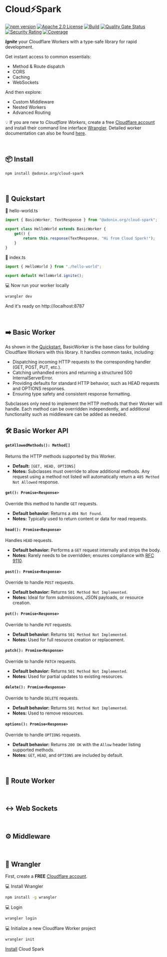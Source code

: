 # Cloud⚡️Spark

[![npm version](https://img.shields.io/npm/v/@adonix.org/cloud-spark.svg?color=blue)](https://www.npmjs.com/package/@adonix.org/cloud-spark)
[![Apache 2.0 License](https://img.shields.io/badge/License-Apache%202.0-blue.svg)](https://github.com/adonix-org/cloud-spark/blob/main/LICENSE)
[![Build](https://github.com/adonix-org/cloud-spark/actions/workflows/build.yml/badge.svg)](https://github.com/adonix-org/postrise/actions/workflows/build.yml)
[![Quality Gate Status](https://sonarcloud.io/api/project_badges/measure?project=adonix-org_cloud-spark&metric=alert_status)](https://sonarcloud.io/summary/overall?id=adonix-org_cloud-spark&branch=main)
[![Security Rating](https://sonarcloud.io/api/project_badges/measure?project=adonix-org_cloud-spark&metric=security_rating)](https://sonarcloud.io/summary/overall?id=adonix-org_cloud-spark&branch=main)
[![Coverage](https://sonarcloud.io/api/project_badges/measure?project=adonix-org_cloud-spark&metric=coverage)](https://sonarcloud.io/summary/overall?id=adonix-org_cloud-spark&branch=main)

**_Ignite_** your Cloudflare Workers with a type-safe library for rapid development.

Get instant access to common essentials:

- Method & Route dispatch
- CORS
- Caching
- WebSockets

And then explore:

- Custom Middleware
- Nested Workers
- Advanced Routing

:bulb: If you are new to _Cloudflare Workers_, create a free [Cloudflare account](https://dash.cloudflare.com/sign-up) and install their command line interface [Wrangler](#cowboy_hat_face-wrangler). Detailed worker documentation can also be found [here](https://developers.cloudflare.com/workers/).

<br>

## :package: Install

```bash
npm install @adonix.org/cloud-spark
```

<br>

## :rocket: Quickstart

:page_facing_up: hello-world.ts

```ts
import { BasicWorker, TextResponse } from "@adonix.org/cloud-spark";

export class HelloWorld extends BasicWorker {
    get() {
        return this.response(TextResponse, "Hi from Cloud Spark!");
    }
}
```

:page_facing_up: index.ts

```ts
import { HelloWorld } from "./hello-world";

export default HelloWorld.ignite();
```

:computer: Now run your worker locally

```bash
wrangler dev
```

And it's ready on http://localhost:8787

<br>

## :arrow_right: Basic Worker

As shown in the [Quickstart](#rocket-quickstart), BasicWorker is the base class for building Cloudflare Workers with this library. It handles common tasks, including:

- Dispatching incoming HTTP requests to the corresponding handler (GET, POST, PUT, etc.).
- Catching unhandled errors and returning a structured 500 InternalServerError.
- Providing defaults for standard HTTP behavior, such as HEAD requests and OPTIONS responses.
- Ensuring type safety and consistent response formatting.

Subclasses only need to implement the HTTP methods that their Worker will handle. Each method can be overridden independently, and additional functionality such as middleware can be added as needed.

## :hammer_and_wrench: Basic Worker API

#### `getAllowedMethods(): Method[]`

Returns the HTTP methods supported by this Worker.

- **Default:** `[GET, HEAD, OPTIONS]`
- **Notes:** Subclasses must override to allow additional methods. Any request using a method not listed will automatically return a `405 Method Not Allowed` response.

#### `get(): Promise<Response>`

Override this method to handle `GET` requests.

- **Default behavior:** Returns a `404 Not Found`.
- **Notes:** Typically used to return content or data for read requests.

#### `head(): Promise<Response>`

Handles `HEAD` requests.

- **Default behavior:** Performs a `GET` request internally and strips the body.
- **Notes:** Rarely needs to be overridden; ensures compliance with [RFC 9110](https://www.rfc-editor.org/rfc/rfc9110.html#section-9.3.2).

#### `post(): Promise<Response>`

Override to handle `POST` requests.

- **Default behavior:** Returns `501 Method Not Implemented`.
- **Notes:** Ideal for form submissions, JSON payloads, or resource creation.

#### `put(): Promise<Response>`

Override to handle `PUT` requests.

- **Default behavior:** Returns `501 Method Not Implemented`.
- **Notes:** Used for full resource creation or replacement.

#### `patch(): Promise<Response>`

Override to handle `PATCH` requests.

- **Default behavior:** Returns `501 Method Not Implemented`.
- **Notes:** Used for partial updates to existing resources.

#### `delete(): Promise<Response>`

Override to handle `DELETE` requests.

- **Default behavior:** Returns `501 Method Not Implemented`.
- **Notes:** Used to remove resources.

#### `options(): Promise<Response>`

Override to handle `OPTIONS` requests.

- **Default behavior:** Returns `200 OK` with the `Allow` header listing supported methods.
- **Notes:** `GET`, `HEAD`, and `OPTIONS` are included by default.

<br>

## :twisted_rightwards_arrows: Route Worker

<br>

## :left_right_arrow: Web Sockets

<br>

## :gear: Middleware

<br>

## :cowboy_hat_face: Wrangler

First, create a **FREE** [Cloudflare account](https://dash.cloudflare.com/sign-up).

:computer: Install Wrangler

```bash
npm install -g wrangler
```

:computer: Login

```bash
wrangler login
```

:computer: Initialize a new Cloudflare Worker project

```bash
wrangler init
```

[Install](#package-install) Cloud Spark

